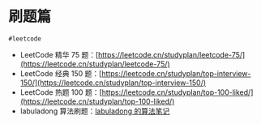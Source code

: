 
# 刷题篇


`#leetcode` 

- LeetCode 精华 75 题：[https://leetcode.cn/studyplan/leetcode-75/](https://leetcode.cn/studyplan/leetcode-75/)
- LeetCode 经典 150 题：[https://leetcode.cn/studyplan/top-interview-150/](https://leetcode.cn/studyplan/top-interview-150/)
- LeetCode 热题 100 题：[https://leetcode.cn/studyplan/top-100-liked/](https://leetcode.cn/studyplan/top-100-liked/)
- labuladong 算法刷题：[labuladong 的算法笔记](https://labuladong.online/algo/)

 